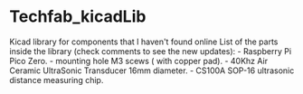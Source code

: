 # Techfab_kicadLib
Kicad library for components that I haven't found online
List of the parts inside the library (check comments to see the new updates):
    - Raspberry Pi Pico Zero.
    - mounting hole M3 scews ( with copper pad).
    - 40Khz Air Ceramic UltraSonic Transducer 16mm diameter.
    - CS100A SOP-16 ultrasonic distance measuring chip.
